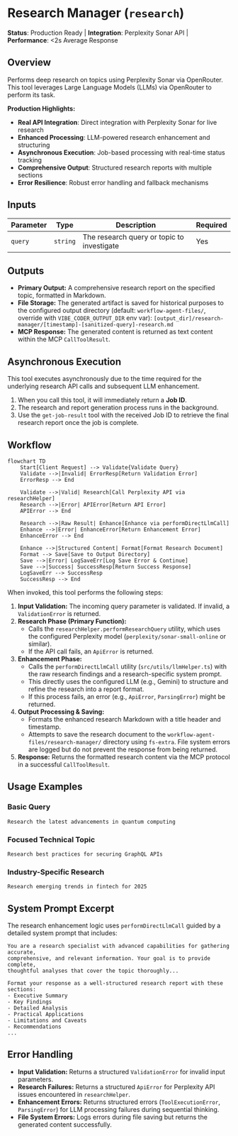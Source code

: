 # Research Manager (`research`)

**Status**: Production Ready | **Integration**: Perplexity Sonar API | **Performance**: <2s Average Response

## Overview

Performs deep research on topics using Perplexity Sonar via OpenRouter. This tool leverages Large Language Models (LLMs) via OpenRouter to perform its task.

**Production Highlights:**
- **Real API Integration**: Direct integration with Perplexity Sonar for live research
- **Enhanced Processing**: LLM-powered research enhancement and structuring
- **Asynchronous Execution**: Job-based processing with real-time status tracking
- **Comprehensive Output**: Structured research reports with multiple sections
- **Error Resilience**: Robust error handling and fallback mechanisms

## Inputs

| Parameter | Type     | Description                                | Required |
| --------- | -------- | ------------------------------------------ | -------- |
| `query`   | `string` | The research query or topic to investigate | Yes      |

## Outputs

* **Primary Output:** A comprehensive research report on the specified topic, formatted in Markdown.
* **File Storage:** The generated artifact is saved for historical purposes to the configured output directory (default: `workflow-agent-files/`, override with `VIBE_CODER_OUTPUT_DIR` env var):
  `[output_dir]/research-manager/[timestamp]-[sanitized-query]-research.md`
* **MCP Response:** The generated content is returned as text content within the MCP `CallToolResult`.

## Asynchronous Execution

This tool executes asynchronously due to the time required for the underlying research API calls and subsequent LLM enhancement.
1.  When you call this tool, it will immediately return a **Job ID**.
2.  The research and report generation process runs in the background.
3.  Use the `get-job-result` tool with the received Job ID to retrieve the final research report once the job is complete.

## Workflow

```mermaid
flowchart TD
    Start[Client Request] --> Validate{Validate Query}
    Validate -->|Invalid| ErrorResp[Return Validation Error]
    ErrorResp --> End

    Validate -->|Valid| Research[Call Perplexity API via researchHelper]
    Research -->|Error| APIError[Return API Error]
    APIError --> End

    Research -->|Raw Result| Enhance[Enhance via performDirectLlmCall]
    Enhance -->|Error| EnhanceError[Return Enhancement Error]
    EnhanceError --> End

    Enhance -->|Structured Content| Format[Format Research Document]
    Format --> Save[Save to Output Directory]
    Save -->|Error| LogSaveErr[Log Save Error & Continue]
    Save -->|Success| SuccessResp[Return Success Response]
    LogSaveErr --> SuccessResp
    SuccessResp --> End
```

When invoked, this tool performs the following steps:

1. **Input Validation:** The incoming query parameter is validated. If invalid, a `ValidationError` is returned.
2. **Research Phase (Primary Function):**
   * Calls the `researchHelper.performResearchQuery` utility, which uses the configured Perplexity model (`perplexity/sonar-small-online` or similar).
    * If the API call fails, an `ApiError` is returned.
3. **Enhancement Phase:**
   * Calls the `performDirectLlmCall` utility (`src/utils/llmHelper.ts`) with the raw research findings and a research-specific system prompt.
   * This directly uses the configured LLM (e.g., Gemini) to structure and refine the research into a report format.
   * If this process fails, an error (e.g., `ApiError`, `ParsingError`) might be returned.
4. **Output Processing & Saving:**
   * Formats the enhanced research Markdown with a title header and timestamp.
   * Attempts to save the research document to the `workflow-agent-files/research-manager/` directory using `fs-extra`. File system errors are logged but do not prevent the response from being returned.
5. **Response:** Returns the formatted research content via the MCP protocol in a successful `CallToolResult`.

## Usage Examples

### Basic Query
```
Research the latest advancements in quantum computing
```

### Focused Technical Topic
```
Research best practices for securing GraphQL APIs
```

### Industry-Specific Research
```
Research emerging trends in fintech for 2025
```

## System Prompt Excerpt

The research enhancement logic uses `performDirectLlmCall` guided by a detailed system prompt that includes:

```
You are a research specialist with advanced capabilities for gathering accurate,
comprehensive, and relevant information. Your goal is to provide complete,
thoughtful analyses that cover the topic thoroughly...

Format your response as a well-structured research report with these sections:
- Executive Summary
- Key Findings
- Detailed Analysis
- Practical Applications
- Limitations and Caveats
- Recommendations
...
```

## Error Handling

* **Input Validation:** Returns a structured `ValidationError` for invalid input parameters.
* **Research Failures:** Returns a structured `ApiError` for Perplexity API issues encountered in `researchHelper`.
* **Enhancement Errors:** Returns structured errors (`ToolExecutionError`, `ParsingError`) for LLM processing failures during sequential thinking.
* **File System Errors:** Logs errors during file saving but returns the generated content successfully.
